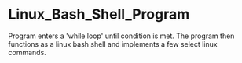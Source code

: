 # Linux_Bash_Shell_Program

Program enters a 'while loop' until condition is met. The program then functions as a linux bash shell and implements a few 
select linux commands.
